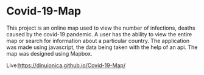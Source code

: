 # Covid-19-Map


This project is an online map used to view the number of infections, deaths caused by the covid-19 pandemic.
A user has the ability to view the entire map or search for information about a particular country.
The application was made using javascript, the data being taken with the help of an api. The map was designed using Mapbox.

Live:https://dinuionica.github.io/Covid-19-Map/
